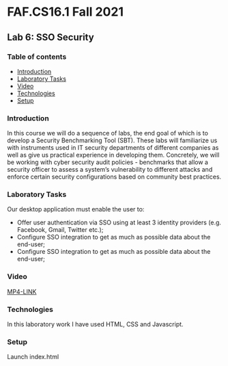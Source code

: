 # FAF.CS16.1 Fall 2021

## Lab 6: SSO Security

### Table of contents

* [Introduction](#introduction)
* [Laboratory Tasks](#lab-tasks)
* [Video](#video)
* [Technologies](#technologies)
* [Setup](#setup)

### Introduction

In this course we will do a sequence of labs, the end goal of which is to develop a Security Benchmarking Tool (SBT).
These labs will familiarize us with instruments used in IT security departments of different companies as well as give
us practical experience in developing them. Concretely, we will be working with cyber security audit policies -
benchmarks that allow a security officer to assess a system’s vulnerability to different attacks and enforce certain
security configurations based on community best practices.

### Laboratory Tasks

Our desktop application must enable the user to:

* Offer user authentication via SSO using at least 3 identity providers (e.g. Facebook, Gmail, Twitter etc.);
* Configure SSO integration to get as much as possible data about the end-user;
* Configure SSO integration to get as much as possible data about the end-user;

### Video
[MP4-LINK](lab6.mp4)
### Technologies

In this laboratory work I have used HTML, CSS and Javascript.

### Setup

Launch index.html
